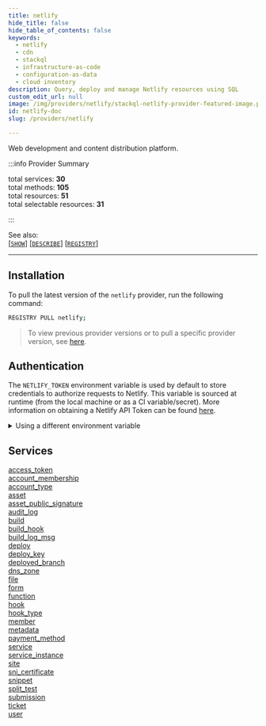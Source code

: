 ```yaml
---
title: netlify
hide_title: false
hide_table_of_contents: false
keywords:
  - netlify
  - cdn
  - stackql
  - infrastructure-as-code
  - configuration-as-data
  - cloud inventory
description: Query, deploy and manage Netlify resources using SQL
custom_edit_url: null
image: /img/providers/netlify/stackql-netlify-provider-featured-image.png
id: netlify-doc
slug: /providers/netlify

---
```

Web development and content distribution platform.  
    
:::info Provider Summary

<div class="row">
<div class="providerDocColumn">
<span>total services:&nbsp;<b>30</b></span><br />
<span>total methods:&nbsp;<b>105</b></span><br />
</div>
<div class="providerDocColumn">
<span>total resources:&nbsp;<b>51</b></span><br />
<span>total selectable resources:&nbsp;<b>31</b></span><br />
</div>
</div>

:::

See also:   
[[` SHOW `]](https://stackql.io/docs/language-spec/show) [[` DESCRIBE `]](https://stackql.io/docs/language-spec/describe)  [[` REGISTRY `]](https://stackql.io/docs/language-spec/registry)
* * * 

## Installation

To pull the latest version of the `netlify` provider, run the following command:  

```bash
REGISTRY PULL netlify;
```
> To view previous provider versions or to pull a specific provider version, see [here](https://stackql.io/docs/language-spec/registry).  


## Authentication

The `NETLIFY_TOKEN` environment variable is used by default to store credentials to authorize requests to Netlify.  This variable is sourced at runtime (from the local machine or as a CI variable/secret).  More information on obtaining a Netlify API Token can be found [here](https://docs.netlify.com/api/get-started/#authentication).  

<details>

<summary>Using a different environment variable</summary>

To use a different environment variable (instead of the default), use the `--auth` flag of the `stackql` program.  For example:  

```bash
AUTH='{ "netlify": { "type": "bearer",  "credentialsenvvar": "YOUR_NETLIFY_TOKEN_VAR" }}'
stackql shell --auth="${AUTH}"
```
or using PowerShell:  

```powershell
$Auth = "{ 'netlify': { 'type': 'bearer',  'credentialsenvvar': 'YOUR_NETLIFY_TOKEN_VAR' }}"
stackql.exe shell --auth=$Auth
```

</details>

## Services
<div class="row">
<div class="providerDocColumn">
<a href="/providers/netlify/access_token/">access_token</a><br />
<a href="/providers/netlify/account_membership/">account_membership</a><br />
<a href="/providers/netlify/account_type/">account_type</a><br />
<a href="/providers/netlify/asset/">asset</a><br />
<a href="/providers/netlify/asset_public_signature/">asset_public_signature</a><br />
<a href="/providers/netlify/audit_log/">audit_log</a><br />
<a href="/providers/netlify/build/">build</a><br />
<a href="/providers/netlify/build_hook/">build_hook</a><br />
<a href="/providers/netlify/build_log_msg/">build_log_msg</a><br />
<a href="/providers/netlify/deploy/">deploy</a><br />
<a href="/providers/netlify/deploy_key/">deploy_key</a><br />
<a href="/providers/netlify/deployed_branch/">deployed_branch</a><br />
<a href="/providers/netlify/dns_zone/">dns_zone</a><br />
<a href="/providers/netlify/file/">file</a><br />
<a href="/providers/netlify/form/">form</a><br />
</div>
<div class="providerDocColumn">
<a href="/providers/netlify/function/">function</a><br />
<a href="/providers/netlify/hook/">hook</a><br />
<a href="/providers/netlify/hook_type/">hook_type</a><br />
<a href="/providers/netlify/member/">member</a><br />
<a href="/providers/netlify/metadata/">metadata</a><br />
<a href="/providers/netlify/payment_method/">payment_method</a><br />
<a href="/providers/netlify/service/">service</a><br />
<a href="/providers/netlify/service_instance/">service_instance</a><br />
<a href="/providers/netlify/site/">site</a><br />
<a href="/providers/netlify/sni_certificate/">sni_certificate</a><br />
<a href="/providers/netlify/snippet/">snippet</a><br />
<a href="/providers/netlify/split_test/">split_test</a><br />
<a href="/providers/netlify/submission/">submission</a><br />
<a href="/providers/netlify/ticket/">ticket</a><br />
<a href="/providers/netlify/user/">user</a><br />
</div>
</div>
